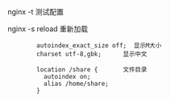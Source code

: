 
nginx -t 测试配置

nginx -s reload 重新加载

```
        autoindex_exact_size off;  显示M大小
        charset utf-8,gbk;      显示中文
        
        location /share {       文件目录
          autoindex on;
          alias /home/share;
        }
```
